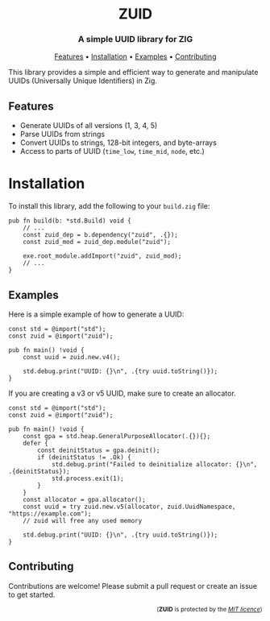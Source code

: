 <h1 align="center">ZUID</h1>
<h3 align="center">A simple UUID library for ZIG</h3>

<p align="center">
  <a href="#features">Features</a> •
  <a href="#installation">Installation</a> •
  <a href="#examples">Examples</a> •
  <a href="#contributing">Contributing</a>
</p>

This library provides a simple and efficient way to generate and manipulate UUIDs (Universally Unique Identifiers) in Zig.


## Features
- Generate UUIDs of all versions (1, 3, 4, 5)
- Parse UUIDs from strings
- Convert UUIDs to strings, 128-bit integers, and byte-arrays
- Access to parts of UUID (`time_low`, `time_mid`, `node`, etc.)

# Installation
To install this library, add the following to your `build.zig` file:
```zig
pub fn build(b: *std.Build) void {
    // ...
    const zuid_dep = b.dependency("zuid", .{});
    const zuid_mod = zuid_dep.module("zuid");

    exe.root_module.addImport("zuid", zuid_mod);
    // ...
}
```

## Examples
Here is a simple example of how to generate a UUID:
```zig
const std = @import("std");
const zuid = @import("zuid");

pub fn main() !void {
    const uuid = zuid.new.v4();

    std.debug.print("UUID: {}\n", .{try uuid.toString()});
}
```
If you are creating a v3 or v5 UUID, make sure to create an allocator.
```zig
const std = @import("std");
const zuid = @import("zuid");

pub fn main() !void {
    const gpa = std.heap.GeneralPurposeAllocator(.{}){};
    defer {
        const deinitStatus = gpa.deinit();
        if (deinitStatus != .Ok) {
            std.debug.print("Failed to deinitialize allocator: {}\n", .{deinitStatus});
            std.process.exit(1);
        }
    }
    const allocator = gpa.allocator();
    const uuid = try zuid.new.v5(allocator, zuid.UuidNamespace, "https://example.com");
    // zuid will free any used memory

    std.debug.print("UUID: {}\n", .{try uuid.toString()});
}
```

## Contributing
Contributions are welcome! Please submit a pull request or create an issue to get started.

<p align="right">
<sub>(<b>ZUID</b> is protected by the <a href="https://github.com/keithbrown39423/zuid/blob/main/LICENSE"><i>MIT licence</i></a>)</sub>
</p>
